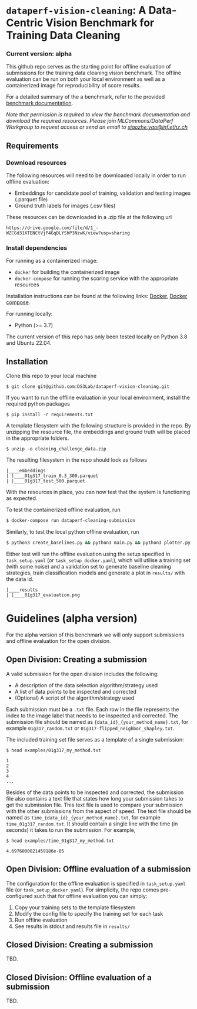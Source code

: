 # `dataperf-vision-cleaning`: A Data-Centric Vision Benchmark for Training Data Cleaning

### **Current version:** alpha 

This github repo serves as the starting point for offline evaluation of submissions for the training data cleaning vision benchmark. The offline evaluation can be run on both your local environment as well as a containerized image for reproducibility of score results.

For a detailed summary of the a benchmark, refer to the provided [benchmark documentation](https://docs.google.com/document/d/1J8poMyW63rAmb1Rq4Ni6iAgryCcijqIGtM7cGb3cyB8/edit).

*Note that permission is required to view the benchmark documentation and download the required resources. Please join MLCommons/DataPerf Workgroup to request access or send an email to xiaozhe.yao@inf.ethz.ch*

## Requirements

### Download resources

The following resources will need to be downloaded locally in order to run offline evaluation:

- Embeddings for candidate pool of training, validation and testing images (.parquet file)
- Ground truth labels for images (.csv files)

These resources can be downloaded in a .zip file at the following url

```
https://drive.google.com/file/d/1_-WZCGd31XTENCtVjP4GqDLYShP3NzwK/view?usp=sharing
```

### Install dependencies

For running as a containerized image:
- `docker` for building the containerized image
- `docker-compose` for running the scoring service with the appropriate resources

Installation instructions can be found at the following links: [Docker](https://docs.docker.com/get-docker/), [Docker compose](https://docs.docker.com/compose/install/).

For running locally:
- Python (>= 3.7)

The current version of this repo has only been tested locally on Python 3.8 and Ubuntu 22.04.

## Installation

Clone this repo to your local machine

```
$ git clone git@github.com:DS3Lab/dataperf-vision-cleaning.git
```

If you want to run the offline evaluation in your local environment, install the required python packages

```
$ pip install -r requirements.txt
```

A template filesystem with the following structure is provided in the repo. By unzipping the resource file, the embeddings and ground truth will be placed in the appropriate folders.

```
$ unzip -o cleaning_challenge_data.zip
```

The resulting filesystem in the repo should look as follows

```
|____embeddings
| |____01g317_train_0.3_300.parquet
| |____01g317_test_500.parquet
```

With the resources in place, you can now test that the system is functioning as expected.

To test the containerized offline evaluation, run

```sh
$ docker-compose run dataperf-cleaning-submission
```

Similarly, to test the local python offline evaluation, run

```sh
$ python3 create_baselines.py && python3 main.py && python3 plotter.py
```

Either test will run the offline evaluation using the setup specified in `task_setup.yaml` (or `task_setup_docker.yaml`), which will utilise a training set (with some noise) and a validation set to generate baseline cleaning strategies, train classification models and generate a plot in `results/` with the data id.

```
|____results
| |____01g317_evaluation.png
```

# Guidelines (alpha version)

For the alpha version of this benchmark we will only support submissions and offline evaluation for the open division.

## Open Division: Creating a submission

A valid submission for the open division includes the following:
- A description of the data selection algorithm/strategy used
- A list of data points to be inspected and corrected
- (Optional) A script of the algorithm/strategy used

Each submission must be a ```.txt``` file. Each row in the file represents the index to the image label that needs to be inspected and corrected. The submission file should be named as ```{data_id}_{your_method_name}.txt```, for example ```01g317_random.txt``` or ```01g317-flipped_neighbor_shapley.txt```.

The included training set file serves as a template of a single submission:

```
$ head examples/01g317_my_method.txt

1
2
3
4
...
```

Besides of the data points to be inspected and corrected, the submission file also contains a text file that states how long your submission takes to get the submission file. This text file is used to compare your submission with the other submissions from the aspect of speed. The text file should be named as ```time_{data_id}_{your_method_name}.txt```, for example ```time_01g317_random.txt```. It should contain a single line with the time (in seconds) it takes to run the submission. For example,

```
$ head examples/time_01g317_my_method.txt

4.6976000021459186e-05
```


## Open Division: Offline evaluation of a submission

The configuration for the offline evaluation is specified in `task_setup.yaml` file (or `task_setup_docker.yaml`). For simplicity, the repo comes pre-configured such that for offline evaluation you can simply:
1. Copy your training sets to the template filesystem
2. Modify the config file to specify the training set for each task
3. Run offline evaluation
4. See results in stdout and results file in `results/`

## Closed Division: Creating a submission

TBD.

## Closed Division: Offline evaluation of a submission

TBD.
